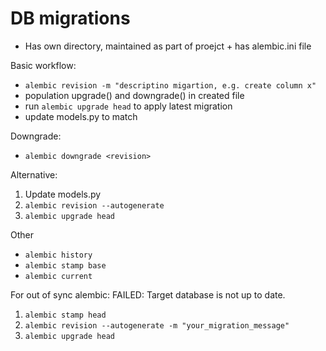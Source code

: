 # DB migrations

- Has own directory, maintained as part of proejct + has alembic.ini file

Basic workflow:

- `alembic revision -m "descriptino migartion, e.g. create column x"`
- population upgrade() and downgrade() in created file
- run `alembic upgrade head` to apply latest migration
- update models.py to match

Downgrade:

- `alembic downgrade <revision>`

Alternative:

1. Update models.py
2. `alembic revision --autogenerate`
3. `alembic upgrade head`

Other

- `alembic history`
- `alembic stamp base`
- `alembic current`

For out of sync alembic: FAILED: Target database is not up to date.

1. `alembic stamp head`
2. `alembic revision --autogenerate -m "your_migration_message"`
3. `alembic upgrade head`
